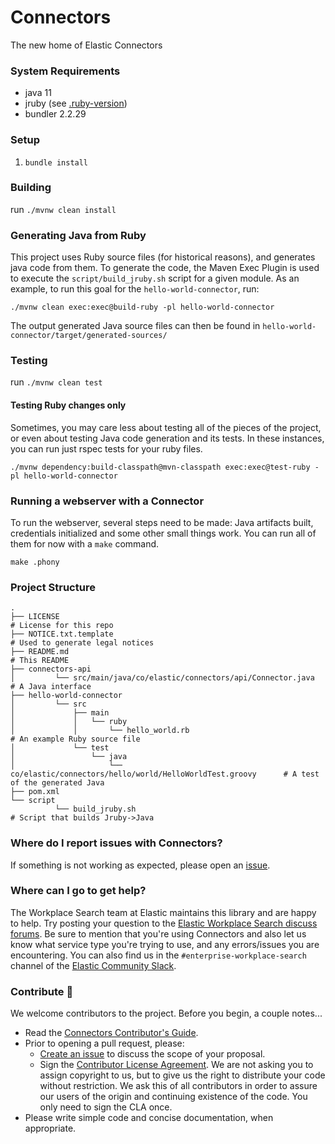 # Connectors
The new home of Elastic Connectors

### System Requirements
- java 11
- jruby (see [.ruby-version](.ruby-version))
- bundler 2.2.29

### Setup
1. `bundle install`

### Building
run `./mvnw clean install`

### Generating Java from Ruby
This project uses Ruby source files (for historical reasons), and generates java code from them. To generate the code,
the Maven Exec Plugin is used to execute the `script/build_jruby.sh` script for a given module. As an example,
to run this goal for the `hello-world-connector`, run:

```shell
./mvnw clean exec:exec@build-ruby -pl hello-world-connector
```

The output generated Java source files can then be found in `hello-world-connector/target/generated-sources/`


### Testing
run `./mvnw clean test`

#### Testing Ruby changes only
Sometimes, you may care less about testing all of the pieces of the project, or even about testing Java code generation
and its tests. In these instances, you can run just rspec tests for your ruby files.

```shell
./mvnw dependency:build-classpath@mvn-classpath exec:exec@test-ruby -pl hello-world-connector
```

### Running a webserver with a Connector
To run the webserver, several steps need to be made: Java artifacts built, credentials initialized and some other small things work. You can run all of them for now with a `make` command.

```shell
make .phony
```

### Project Structure


```
.
├── LICENSE                                                                            # License for this repo
├── NOTICE.txt.template                                                                # Used to generate legal notices
├── README.md                                                                          # This README
├── connectors-api
│         └── src/main/java/co/elastic/connectors/api/Connector.java                   # A Java interface
├── hello-world-connector
│         └── src
│             ├── main
│             │   └── ruby
│             │       └── hello_world.rb                                               # An example Ruby source file
│             └── test
│                 └── java
│                     └── co/elastic/connectors/hello/world/HelloWorldTest.groovy      # A test of the generated Java
├── pom.xml
└── script
          └── build_jruby.sh                                                           # Script that builds Jruby->Java
```

### Where do I report issues with Connectors?
If something is not working as expected, please open an [issue](https://github.com/elastic/connectors/issues/new).

### Where can I go to get help?
The Workplace Search team at Elastic maintains this library and are happy to help. Try posting your question to the
[Elastic Workplace Search discuss forums](https://discuss.elastic.co/c/workplace-search). Be sure to mention that you're
using Connectors and also let us know what service type you're trying to use, and any errors/issues you are
encountering. You can also find us in the `#enterprise-workplace-search` channel of the
[Elastic Community Slack](elasticstack.slack.com).

### Contribute 🚀
We welcome contributors to the project. Before you begin, a couple notes...
* Read the [Connectors Contributor's Guide](https://github.com/elastic/connectors/blob/main/CONTRIBUTING.md).
* Prior to opening a pull request, please:
    * [Create an issue](https://github.com/elastic/connectors/issues) to discuss the scope of your proposal.
    * Sign the [Contributor License Agreement](https://www.elastic.co/contributor-agreement/). We are not asking you to
      assign copyright to us, but to give us the right to distribute your code without restriction. We ask this of all
      contributors in order to assure our users of the origin and continuing existence of the code. You only need to sign
      the CLA once.
* Please write simple code and concise documentation, when appropriate.
